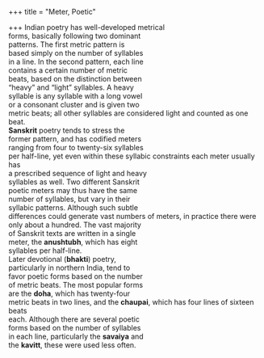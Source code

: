 +++
title = "Meter, Poetic"

+++
Indian poetry has well-developed metrical  
forms, basically following two dominant  
patterns. The first metric pattern is  
based simply on the number of syllables  
in a line. In the second pattern, each line  
contains a certain number of metric  
beats, based on the distinction between  
“heavy” and “light” syllables. A heavy  
syllable is any syllable with a long vowel  
or a consonant cluster and is given two  
metric beats; all other syllables are considered light and counted as one beat.  
**Sanskrit** poetry tends to stress the  
former pattern, and has codified meters  
ranging from four to twenty-six syllables  
per half-line, yet even within these syllabic constraints each meter usually has  
a prescribed sequence of light and heavy  
syllables as well. Two different Sanskrit  
poetic meters may thus have the same  
number of syllables, but vary in their  
syllabic patterns. Although such subtle  
differences could generate vast numbers of meters, in practice there were  
only about a hundred. The vast majority  
of Sanskrit texts are written in a single  
meter, the **anushtubh**, which has eight  
syllables per half-line.  
Later devotional (**bhakti**) poetry,  
particularly in northern India, tend to  
favor poetic forms based on the number  
of metric beats. The most popular forms  
are the **doha**, which has twenty-four  
metric beats in two lines, and the **chaupai**, which has four lines of sixteen beats  
each. Although there are several poetic  
forms based on the number of syllables  
in each line, particularly the **savaiya** and  
the **kavitt**, these were used less often.